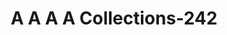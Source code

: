 ---
f_zip-code: 98052
f_state-code: WA
title: A A A A Collections-242
f_phone: 206-624-4626
f_city-only: Redmond
f_address: 2241 152Nd Avenue Northeast Redmond
f_location-unique-id: '242'
slug: a-a-a-a-collections-242
updated-on: '2024-05-30T13:46:58.046Z'
created-on: '2024-05-30T13:36:59.803Z'
published-on: '2024-05-30T13:54:32.469Z'
f_city-state: cms/city/redmond-wa.md
f_company: cms/company/a-a-a-a-collections.md
f_state: cms/state/washington.md
layout: '[payday-loan].html'
tags: payday-loan
---
